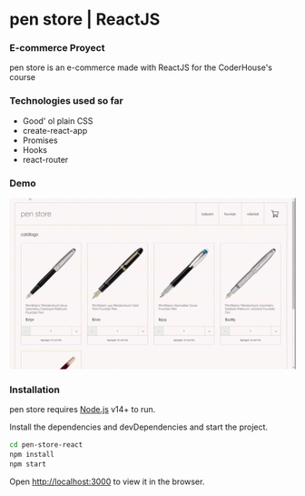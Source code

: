 # pen store | ReactJS
### E-commerce Proyect

pen store is an e-commerce made with ReactJS for the CoderHouse's course

### Technologies used so far

- Good' ol plain CSS
- create-react-app
- Promises
- Hooks
- react-router

### Demo

![Demo](demo.gif)

### Installation

pen store requires [Node.js](https://nodejs.org/) v14+ to run.

Install the dependencies and devDependencies and start the project.

```sh
cd pen-store-react
npm install
npm start
```

Open [http://localhost:3000](http://localhost:3000) to view it in the browser.